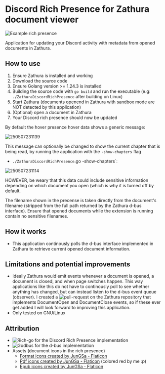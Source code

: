 # Discord Rich Presence for Zathura document viewer

![Example rich presence](https://github.com/user-attachments/assets/75d0fbfb-53b9-4672-8179-7e993ca6b908)

Application for updating your Discord activity with metadata from opened documents in Zathura.

## How to use

1. Ensure Zathura is installed and working
2. Download the source code
3. Ensure Golang version >= 1.24.3 is installed
6. Building the source code with `go build` and run the executable (e.g: `./ZathuraDiscordRichPresence` after building on Linux)
7. Start Zathura (documents openend in Zathura with sandbox mode are NOT detected by this application)
8. (Optional) open a document in Zathura
8. Your Discord rich presence should now be updated

By default the hover presence hover data shows a generic message:

![250507231139](https://github.com/user-attachments/assets/5f349000-ddf1-4bfa-8050-926a3cbe9b65)

This message can optionally be changed to show the current chapter that is being read, by running the application with the `-show-chapters` flag
- `./ZathuraDiscordRichPresence`.go -show-chapters`:

![250507231114](https://github.com/user-attachments/assets/a6fe91ef-5b37-424b-944a-35e8ab254d02)

HOWEVER, be weary that this data could include sensitive information depending on which document you open (which is why it is turned off by default.

The filename shown in the precense is taken directly from the document's filename (stripped from the full path returned by the Zathura d-bus interface). Ensure that opened documents while the extension is running contain no sensitive filenames.

## How it works

- This application continously polls the d-bus interface implemented in Zathura to retrieve current opened document information.

## Limitations and potential improvements
- Ideally Zathura would emit events whenever a document is opened, a document is closed, and when page switches happen. This way applications like this do not have to continously poll to see whether anything has changed, but can instead listen to the d-bus event queue (observer). I created a ![pull-request](https://github.com/pwmt/zathura/pull/742) on the Zathura repository that implements DocumentOpen and DocumentClose events, so if these ever get added I will look forward to improving this application.
- Only tested on GNU/Linux

## Attribution
- ![Rich-go for the Discord Rich Presence implementation](https://github.com/hugolgst/rich-go)
- ![Godbus for the d-bus implementation](https://github.com/godbus/dbus)
- Assets (document icons in the rich presence)
  - <a href="https://www.flaticon.com/free-icons/format" title="format icons">Format icons created by JunGSa - Flaticon</a>
  - <a href="https://www.flaticon.com/free-icons/pdf" title="pdf icons">Pdf icons created by JunGSa - Flaticon</a> (colored red by me :p)
  - <a href="https://www.flaticon.com/free-icons/epub" title="epub icons">Epub icons created by JunGSa - Flaticon</a>
